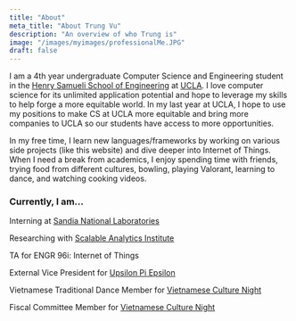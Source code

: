 ```yaml
---
title: "About"
meta_title: "About Trung Vu"
description: "An overview of who Trung is"
image: "/images/myimages/professionalMe.JPG"
draft: false
---
```


I am a 4th year undergraduate Computer Science and Engineering student in the [<u>Henry Samueli School of Engineering</u>](https://samueli.ucla.edu/) at 
[<u>UCLA</u>](https://www.ucla.edu/). I love computer science for its unlimited application potential and hope to leverage my skills to help forge a more equitable world.
In my last year at UCLA, I hope to use my positions to make CS at UCLA more equitable and bring more companies to UCLA so our students have access to more opportunities.

In my free time, I learn new languages/frameworks by working on various side projects (like this website) and dive deeper into Internet of Things. When I need a break from academics, I enjoy spending time with friends, trying food from different cultures, bowling, playing Valorant, learning to dance, and watching cooking videos.

### Currently, I am...

Interning at [<u>Sandia National Laboratories</u>](https://www.sandia.gov/)

Researching with [<u>Scalable Analytics Institute</u>](https://scai.cs.ucla.edu/)

TA for ENGR 96i: Internet of Things

External Vice President for [<u>Upsilon Pi Epsilon</u>](https://upe.seas.ucla.edu/)

Vietnamese Traditional Dance Member for [<u>Vietnamese Culture Night</u>](https://www.instagram.com/uclavcn/?hl=en)

Fiscal Committee Member for [<u>Vietnamese Culture Night</u>](https://www.instagram.com/uclavcn/?hl=en)